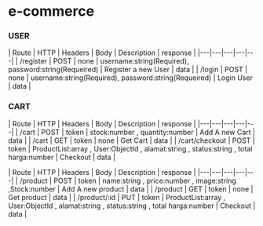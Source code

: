 # e-commerce
### USER
| Route  | HTTP   | Headers   | Body  | Description  |    response      |
|---|---|---|---|---|
|  /register | POST  |  none | username:string(Required),   password:string(Requeired)    | Register a new User   |      data    |
| /login  | POST  |  none | username:string(Required),   password:string(Requeired)   | Login User  |       data     |

### CART

| Route  | HTTP   | Headers   | Body  | Description  |    response      |
|---|---|---|---|---|
|  /cart | POST  |  token |  stock:number , quantity:number    | Add A new Cart   |      data    |
| /cart | GET  |  token | none   | Get Cart  |       data     |
| /cart/checkout | POST  |  token | ProductList:array , User:ObjectId , alamat:string , status:string  , total harga:number | Checkout |       data     |

| Route  | HTTP   | Headers   | Body  | Description  |    response      |
|---|---|---|---|---|
|  /product | POST  |  token |  name:string , price:number ,  image:string ,Stock:number    | Add A new product   |      data    |
| /product | GET  |  token | none   | Get product  |       data     |
| /product/:id | PUT  |  token | ProductList:array , User:ObjectId , alamat:string , status:string  , total harga:number | Checkout |       data     |
